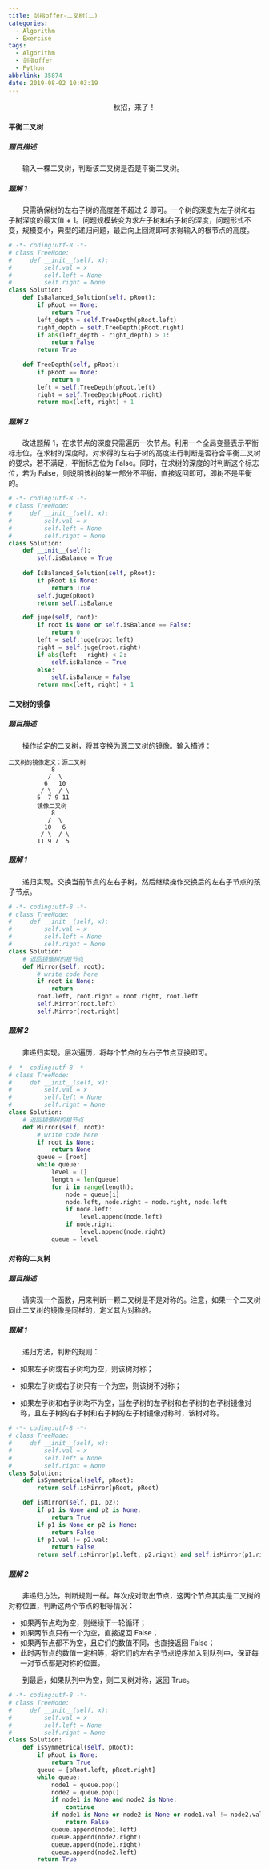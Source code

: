```yaml
---
title: 剑指offer-二叉树(二)
categories:
  - Algorithm
  - Exercise
tags:
  - Algorithm
  - 剑指offer
  - Python
abbrlink: 35874
date: 2019-08-02 10:03:19
---
```


<center>秋招，来了！</center>

<!--more-->

#### 平衡二叉树

##### 题目描述

　　输入一棵二叉树，判断该二叉树是否是平衡二叉树。

##### 题解 1

　　只需确保树的左右子树的高度差不超过 2 即可。一个树的深度为左子树和右子树深度的最大值 + 1。问题规模转变为求左子树和右子树的深度，问题形式不变，规模变小，典型的递归问题，最后向上回溯即可求得输入的根节点的高度。

```python
# -*- coding:utf-8 -*-
# class TreeNode:
#     def __init__(self, x):
#         self.val = x
#         self.left = None
#         self.right = None
class Solution:
    def IsBalanced_Solution(self, pRoot):
        if pRoot == None:
            return True
        left_depth = self.TreeDepth(pRoot.left)
        right_depth = self.TreeDepth(pRoot.right)
        if abs(left_depth - right_depth) > 1:
            return False
        return True
        
    def TreeDepth(self, pRoot):
        if pRoot == None:
            return 0
        left = self.TreeDepth(pRoot.left)
        right = self.TreeDepth(pRoot.right)
        return max(left, right) + 1
```

##### 题解 2

　　改进题解 1，在求节点的深度只需遍历一次节点。利用一个全局变量表示平衡标志位，在求树的深度时，对求得的左右子树的高度进行判断是否符合平衡二叉树的要求，若不满足，平衡标志位为 False。同时，在求树的深度的时判断这个标志位，若为 False，则说明该树的某一部分不平衡，直接返回即可，即树不是平衡的。

```python
# -*- coding:utf-8 -*-
# class TreeNode:
#     def __init__(self, x):
#         self.val = x
#         self.left = None
#         self.right = None
class Solution:
    def __init__(self):
        self.isBalance = True
        
    def IsBalanced_Solution(self, pRoot):
        if pRoot is None:
            return True
        self.juge(pRoot)
        return self.isBalance

    def juge(self, root):
        if root is None or self.isBalance == False:
            return 0
        left = self.juge(root.left)
        right = self.juge(root.right)
        if abs(left - right) < 2:
            self.isBalance = True
        else:
            self.isBalance = False
        return max(left, right) + 1
```

#### 二叉树的镜像

##### 题目描述

　　操作给定的二叉树，将其变换为源二叉树的镜像。输入描述：

```
二叉树的镜像定义：源二叉树 
    	    8
    	   /  \
    	  6   10
    	 / \  / \
    	5  7 9 11
    	镜像二叉树
    	    8
    	   /  \
    	  10   6
    	 / \  / \
    	11 9 7  5
```

##### 题解 1

　　递归实现。交换当前节点的左右子树，然后继续操作交换后的左右子节点的孩子节点。

```python
# -*- coding:utf-8 -*-
# class TreeNode:
#     def __init__(self, x):
#         self.val = x
#         self.left = None
#         self.right = None
class Solution:
    # 返回镜像树的根节点
    def Mirror(self, root):
        # write code here
        if root is None:
            return
        root.left, root.right = root.right, root.left
        self.Mirror(root.left)
        self.Mirror(root.right)
```

##### 题解 2

　　非递归实现。层次遍历，将每个节点的左右子节点互换即可。

```python
# -*- coding:utf-8 -*-
# class TreeNode:
#     def __init__(self, x):
#         self.val = x
#         self.left = None
#         self.right = None
class Solution:
    # 返回镜像树的根节点
    def Mirror(self, root):
        # write code here
        if root is None:
            return None
        queue = [root]
        while queue:
            level = []
            length = len(queue)
            for i in range(length):
                node = queue[i]
                node.left, node.right = node.right, node.left
                if node.left:
                    level.append(node.left)
                if node.right:
                    level.append(node.right)
            queue = level
```

#### 对称的二叉树

##### 题目描述

　　请实现一个函数，用来判断一颗二叉树是不是对称的。注意，如果一个二叉树同此二叉树的镜像是同样的，定义其为对称的。

##### 题解 1

　　递归方法，判断的规则：

- 如果左子树或右子树均为空，则该树对称；

- 如果左子树或右子树只有一个为空，则该树不对称；

- 如果左子树和右子树均不为空，当左子树的左子树和右子树的右子树镜像对称，且左子树的右子树和右子树的左子树镜像对称时，该树对称。

```python
# -*- coding:utf-8 -*-
# class TreeNode:
#     def __init__(self, x):
#         self.val = x
#         self.left = None
#         self.right = None
class Solution:
    def isSymmetrical(self, pRoot):
        return self.isMirror(pRoot, pRoot)

    def isMirror(self, p1, p2):
        if p1 is None and p2 is None:
            return True
        if p1 is None or p2 is None:
            return False
        if p1.val != p2.val:
            return False
        return self.isMirror(p1.left, p2.right) and self.isMirror(p1.right, p2.left)
```

##### 题解 2

　　非递归方法，判断规则一样。每次成对取出节点，这两个节点其实是二叉树的对称位置，判断这两个节点的相等情况：

- 如果两节点均为空，则继续下一轮循环；
- 如果两节点只有一个为空，直接返回 False；
- 如果两节点都不为空，且它们的数值不同，也直接返回 False；
- 此时两节点的数值一定相等，将它们的左右子节点逆序加入到队列中，保证每一对节点都是对称的位置。

　　到最后，如果队列中为空，则二叉树对称，返回 True。

```python
# -*- coding:utf-8 -*-
# class TreeNode:
#     def __init__(self, x):
#         self.val = x
#         self.left = None
#         self.right = None
class Solution:
    def isSymmetrical(self, pRoot):
        if pRoot is None:
            return True
        queue = [pRoot.left, pRoot.right]
        while queue:
            node1 = queue.pop()
            node2 = queue.pop()
            if node1 is None and node2 is None:
                continue
            if node1 is None or node2 is None or node1.val != node2.val:
                return False
            queue.append(node1.left)
            queue.append(node2.right)
            queue.append(node1.right)
            queue.append(node2.left)
        return True
```